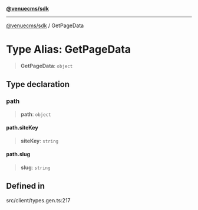 [**@venuecms/sdk**](../README.md)

***

[@venuecms/sdk](../README.md) / GetPageData

# Type Alias: GetPageData

> **GetPageData**: `object`

## Type declaration

### path

> **path**: `object`

#### path.siteKey

> **siteKey**: `string`

#### path.slug

> **slug**: `string`

## Defined in

src/client/types.gen.ts:217
